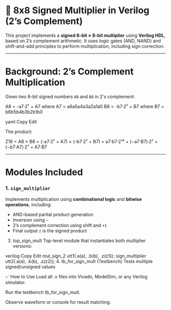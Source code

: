 # 📐 8x8 Signed Multiplier in Verilog (2’s Complement)

This project implements a **signed 8-bit × 8-bit multiplier** using **Verilog HDL**, based on 2’s complement arithmetic. It uses logic gates (AND, NAND) and shift-and-add principles to perform multiplication, including sign correction.

---

# Background: 2’s Complement Multiplication

Given two 8-bit signed numbers `A8` and `B8` in 2's complement:

A8 = -a7·2⁷ + A7 where A7 = a6a5a4a3a2a1a0
B8 = -b7·2⁷ + B7 where B7 = b6b5b4b3b2b1b0

yaml
Copy
Edit

The product:

Z16 = A8 × B8
= (-a7·2⁷ + A7) × (-b7·2⁷ + B7)
= a7·b7·2¹⁴ + (−a7·B7)·2⁷ + (−b7·A7)·2⁷ + A7·B7


---

# Modules Included

### 1. `sign_multiplier`

Implements multiplication using **combinational logic** and **bitwise operations**, including:
- AND-based partial product generation
- Inversion using `~`
- 2’s complement correction using shift and `+1`
- Final output `z` is the signed product


3. top_sign_mult
Top-level module that instantiates both multiplier versions:

verilog
Copy
Edit
mul_sign_2      utt1(.a(a), .b(b), .z(z1));
sign_multiplier utt2(.a(a), .b(b), .z(z2));
4. tb_for_sign_mult (Testbench)
Tests multiple signed/unsigned values



✅ How to Use
Load all .v files into Vivado, ModelSim, or any Verilog simulator.

Run the testbench tb_for_sign_mult.

Observe waveform or console for result matching.

